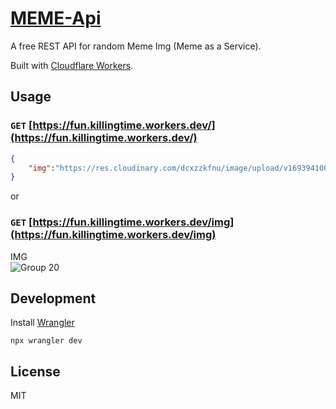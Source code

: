 # [MEME-Api](https://fun.killingtime.workers.dev/)

A free REST API for random Meme Img (Meme as a Service).

Built with [Cloudflare Workers](https://workers.cloudflare.com/).

## Usage

### `GET` [https://fun.killingtime.workers.dev/](https://fun.killingtime.workers.dev/)

```json
{
    "img":"https://res.cloudinary.com/dcxzzkfnu/image/upload/v1693941003/MEME/jjlonkqufn3b4ywwurvx.jpg"
}
```

or

### `GET` [https://fun.killingtime.workers.dev/img](https://fun.killingtime.workers.dev/img)

IMG
<br>
<img width="auto" alt="Group 20" src="https://res.cloudinary.com/dcxzzkfnu/image/upload/v1693941981/MEME/lxxs4tesul8tiq9sm0ot.jpg">

## Development

Install [Wrangler](https://developers.cloudflare.com/workers/wrangler/get-started/#installation)

```shell
npx wrangler dev
```

## License

MIT
